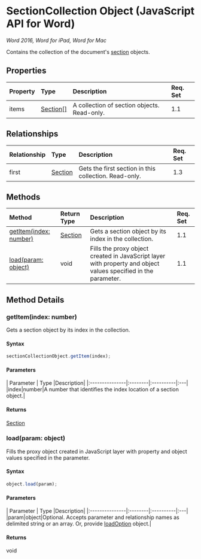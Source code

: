 # SectionCollection Object (JavaScript API for Word)

_Word 2016, Word for iPad, Word for Mac_

Contains the collection of the document's [section](section.md) objects.

## Properties

| Property	   | Type	|Description| Req. Set|
|:---------------|:--------|:----------|:----|
|items|[Section[]](section.md)|A collection of section objects. Read-only.|1.1||

## Relationships
| Relationship | Type	|Description| Req. Set|
|:---------------|:--------|:----------|:----|
|first|[Section](section.md)|Gets the first section in this collection. Read-only.|1.3||

## Methods

| Method		   | Return Type	|Description| Req. Set|
|:---------------|:--------|:----------|:----|
|[getItem(index: number)](#getitemindex-number)|[Section](section.md)|Gets a section object by its index in the collection.|1.1|
|[load(param: object)](#loadparam-object)|void|Fills the proxy object created in JavaScript layer with property and object values specified in the parameter.|1.1|

## Method Details


### getItem(index: number)
Gets a section object by its index in the collection.

#### Syntax
```js
sectionCollectionObject.getItem(index);
```

#### Parameters
| Parameter	   | Type	|Description|
|:---------------|:--------|:----------|:---|
|index|number|A number that identifies the index location of a section object.|

#### Returns
[Section](section.md)

### load(param: object)
Fills the proxy object created in JavaScript layer with property and object values specified in the parameter.

#### Syntax
```js
object.load(param);
```

#### Parameters
| Parameter	   | Type	|Description|
|:---------------|:--------|:----------|:---|
|param|object|Optional. Accepts parameter and relationship names as delimited string or an array. Or, provide [loadOption](loadoption.md) object.|

#### Returns
void
